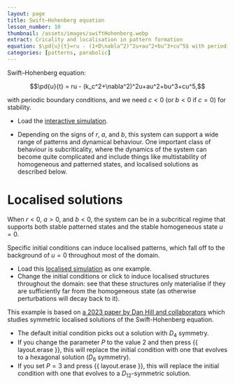 ```yaml
---
layout: page
title: Swift–Hohenberg equation
lesson_number: 10
thumbnail: /assets/images/swiftHohenberg.webp
extract: Cricality and localisation in pattern formation
equation: $\pd{u}{t}=ru - (1+D\nabla^2)^2u+au^2+bu^3+cu^5$ with periodic boundary conditions
categories: [patterns, parabolic]
---
```

Swift–Hohenberg equation:

$$\pd{u}{t} = ru - (k_c^2+\nabla^2)^2u+au^2+bu^3+cu^5,$$

with periodic boundary conditions, and we need $c<0$ (or $b<0$ if $c=0$) for stability.

* Load the [interactive simulation](/sim/?preset=swiftHohenberg). 

* Depending on the signs of $r$, $a$, and $b$, this system can support a wide range of patterns and dynamical behaviour. One important class of behaviour is subcriticality, where the dynamics of the system can become quite complicated and include things like multistability of homogeneous and patterned states, and localised solutions as described below.

# Localised solutions

When $r<0$, $a>0$, and $b<0$, the system can be in a subcritical regime that supports both stable patterned states and the stable homogeneous state $u=0$. 

Specific initial conditions can induce localised patterns, which fall off to the background of $u=0$ throughout most of the domain. 

* Load this [localised simulation](/sim/?preset=swiftHohenbergLocalised) as one example.
* Change the initial conditions or click to induce localised structures throughout the domain: see that these structures only materialise if they are sufficiently far from the homogeneous state (as otherwise perturbations will decay back to it).

This example is based on [a 2023 paper by Dan Hill and collaborators](https://iopscience.iop.org/article/10.1088/1361-6544/acc508) which studies symmetric localised solutions of the Swift-Hohenberg equation. 
* The default initial condition picks out a solution with $D_4$ symmetry. 
* If you change the parameter $P$ to the value $2$ and then press {{ layout.erase }}, this will replace the initial condition with one that evolves to a hexagonal solution ($D_6$ symmetry). 
* If you set $P=3$ and press {{ layout.erase }}, this will replace the initial condition with one that evolves to a $D_{12}$-symmetric solution.
